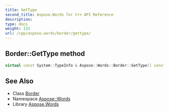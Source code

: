 ```yaml
---
title: GetType
second_title: Aspose.Words for C++ API Reference
description: 
type: docs
weight: 131
url: /cpp/aspose.words/border/gettype/
---
```

## Border::GetType method




```cpp
virtual const System::TypeInfo & Aspose::Words::Border::GetType() const override
```

## See Also

* Class [Border](../)
* Namespace [Aspose::Words](../../)
* Library [Aspose.Words](../../../)
